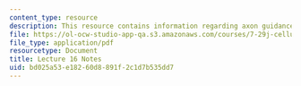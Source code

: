 ```yaml
---
content_type: resource
description: This resource contains information regarding axon guidance I.
file: https://ol-ocw-studio-app-qa.s3.amazonaws.com/courses/7-29j-cellular-neurobiology-spring-2012/bd025a53e18260d8891f2c1d7b535dd7_MIT7_29JS12_lecture16.pdf
file_type: application/pdf
resourcetype: Document
title: Lecture 16 Notes
uid: bd025a53-e182-60d8-891f-2c1d7b535dd7
---
```

